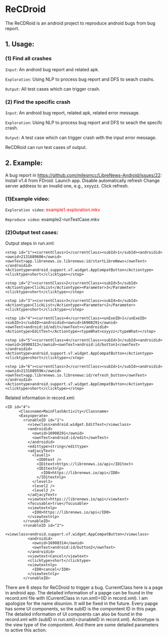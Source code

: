 # ReCDroid

The ReCDRoid is an android project to reproduce android bugs from bug report.

## 1. Usage:
### (1) Find all crashes
`Input`: An android bug report and related apk.

`Exploration`: Using NLP to process bug report and DFS to seach crashs.

`Output`: All test cases which can trigger crash.

### (2) Find the specific crash
`Input`: An android bug report, related apk, related error message.

`Exploration`: Using NLP to process bug report and DFS to seach the specifc crash.

`Output`: A test case which can trigger crash with the input error message.

ReCDRoid can run test cases of output.

## 2. Example:
A bug report in https://github.com/milesmcc/LibreNews-Android/issues/22:
   Install v1.4 from FDroid.
   Launch app.
   Disable automatically refresh
   Change server address to an invalid one, e.g., xxyyzz.
   Click refresh.



### (1)Example video:

`Exploration video`: <font color=red>example1-exploration.mkv</font>

`Reproduce video`:  example2-runTestCase.mkv


### (2)Output test cases:
Output steps in run.xml: 

```
<step id="1"><currentClass>1</currentClass><subId>1</subId><androidid><ownid>2131689606</ownid><ownText>app.librenews.io.librenews:id/startLibreNews</ownText></androidid><Actiontype>android.support.v7.widget.AppCompatButton</Actiontype><clicktype>short</clicktype></step>
 
<step id="2"><currentClass>2</currentClass><subId>5</subId><Actiontype>ClickList</Actiontype><Parameter>3</Parameter><clicktype>short</clicktype></step>

<step id="3"><currentClass>3</currentClass><subId>4</subId><Actiontype>ClickList</Actiontype><Parameter>2</Parameter><clicktype>short</clicktype></step>

<step id="4"><currentClass>4</currentClass><unExeID>1</unExeID><subID>1</subID><androidid><ownid>16908291</ownid><ownText>android:id/edit</ownText></androidid><Actiontype>EditText</Actiontype><typeWhat>xxyyzz</typeWhat></step>

<step id="5"><currentClass>4</currentClass><subId>3</subId><androidid><ownid>16908313</ownid><ownText>android:id/button1</ownText></androidid><Actiontype>android.support.v7.widget.AppCompatButton</Actiontype><clicktype>short</clicktype></step>

<step id="6"><currentClass>3</currentClass><subId>1</subId><androidid><ownid>2131689596</ownid><ownText>app.librenews.io.librenews:id/refresh_button</ownText></androidid><Actiontype>android.support.v7.widget.AppCompatButton</Actiontype><clicktype>short</clicktype></step>
```

Related information in record.xml: 
```
<ID id="4">
      <Classname>MainFlashActivity</Classname>
      <Easyoperate>
        <runableID id="1">
          <viewclass>android.widget.EditText</viewclass>
          <androidid>
            <ownid>16908291</ownid>
            <ownText>android:id/edit</ownText>
          </androidid>
          <edittype>string</edittype>
          <adjacyText>
            <level1>
              <ID0text />
              <ID1text>https://librenews.io/api</ID1text>
              <ID1textnlp>
                <ID0>https://librenews.io/api</ID0>
              </ID1textnlp>
            </level1>
            <level2 />
            <level3 />
          </adjacyText>
          <viewtext>https://librenews.io/api</viewtext>
          <focusable>true</focusable>
          <viewtextnlp>
            <ID0>https://librenews.io/api</ID0>
          </viewtextnlp>
        </runableID>
        <runableID id="2">
          <viewclass>android.support.v7.widget.AppCompatButton</viewclass>
          <androidid>
            <ownid>16908314</ownid>
            <ownText>android:id/button2</ownText>
          </androidid>
          <viewtext>Cancel</viewtext>
          <clicktype>short</clicktype>
          <viewtextnlp>
            <ID0>cancel</ID0>
          </viewtextnlp>
        </runableID>
```


There are 6 steps for ReCDroid to trigger a bug. CurrentClass here is a page in android app. The detailed information of a papge can be found in the record.xml file with (CurrentClass in run.xml)=(ID in record.xml). I am apologize for the name disunion. It will be fixed in the future. Every papge has some UI components, so the subID is the compontent ID in this page. The detailed information of UI compoents can also be found in the record.xml with (subID in run.xml)=(runableID in record.xml). Actiontype is the view type of the compontent. And there are some detailed parameters to active this action. 




